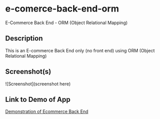 # e-comerce-back-end-orm

E-Commerce Back End - ORM (Object Relational Mapping)

## Description

This is an E-commerce Back End only (no front end) using ORM (Object Relational Mapping)

## Screenshot(s)

![Screenshot](screenshot here)

## Link to Demo of App

[Demonstration of Ecommerce Back End](link)

